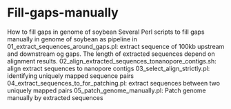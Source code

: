 # Fill-gaps-manually
How to fill gaps in genome of soybean
Several Perl scripts to fill gaps manually in genome of soybean as pipeline in 
01_extract_sequences_around_gaps.pl: extract sequence of 100kb upstream and downstream og gaps. The length of extracted sequences depend on alignment results.
02_align_extracted_sequences_tonanopore_contigs.sh: align extract sequences to nanopore contigs
03_select_align_strictly.pl: identifying uniquely mapped sequence pairs
04_extract_sequences_to_for_patching.pl: extract sequences between two uniquely mapped pairs
05_patch_genome_manually.pl: Patch genome manually by extracted sequences
